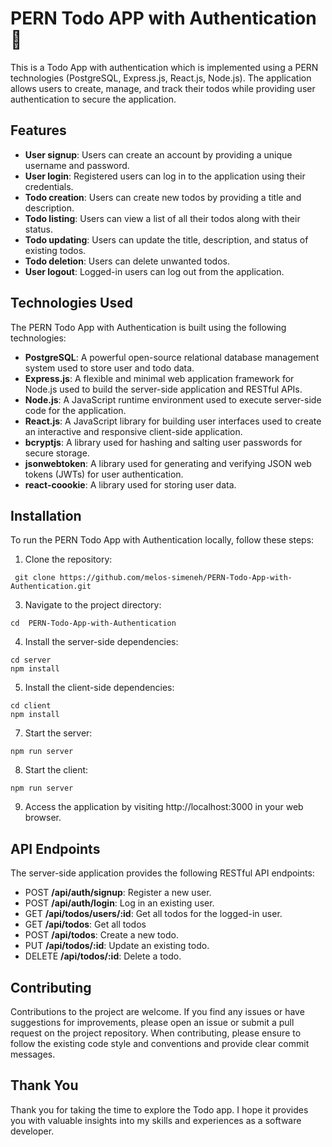 # PERN Todo APP with Authentication 🔐	

This is a Todo App with authentication which is implemented using a PERN technologies (PostgreSQL, Express.js, React.js, Node.js). The application allows users to create, manage, and track their todos while providing user authentication to secure the application.

## Features

- **User signup**: Users can create an account by providing a unique username and password.
- **User login**: Registered users can log in to the application using their credentials.
- **Todo creation**: Users can create new todos by providing a title and description.
- **Todo listing**: Users can view a list of all their todos along with their status.
- **Todo updating**: Users can update the title, description, and status of existing todos.
- **Todo deletion**: Users can delete unwanted todos.
- **User logout**: Logged-in users can log out from the application.

## Technologies Used

The PERN Todo App with Authentication is built using the following technologies:

- **PostgreSQL**: A powerful open-source relational database management system used to store user and todo data.
- **Express.js**: A flexible and minimal web application framework for Node.js used to build the server-side application and RESTful APIs.
- **Node.js**: A JavaScript runtime environment used to execute server-side code for the application.
- **React.js**: A JavaScript library for building user interfaces used to create an interactive and responsive client-side application.
- **bcryptjs**: A library used for hashing and salting user passwords for secure storage.
- **jsonwebtoken**: A library used for generating and verifying JSON web tokens (JWTs) for user authentication.
- **react-coookie**: A library used for storing user data.
  
## Installation

To run the PERN Todo App with Authentication locally, follow these steps:

1. Clone the repository:
  ```
   git clone https://github.com/melos-simeneh/PERN-Todo-App-with-Authentication.git
  ```
3. Navigate to the project directory:
  ```
cd  PERN-Todo-App-with-Authentication
  ```
4. Install the server-side dependencies:
 ```
cd server
npm install
 ```
5. Install the client-side dependencies:
  ```
cd client
npm install
  ```
7. Start the server:
 ```
npm run server
 ```
8. Start the client:
 ```
npm run server
 ```
9. Access the application by visiting http://localhost:3000 in your web browser.

## API Endpoints

The server-side application provides the following RESTful API endpoints:

- POST **/api/auth/signup**: Register a new user.
- POST **/api/auth/login**: Log in an existing user.
- GET **/api/todos/users/:id**: Get all todos for the logged-in user.
- GET **/api/todos**: Get all todos 
- POST **/api/todos**: Create a new todo.
- PUT **/api/todos/:id**: Update an existing todo.
- DELETE **/api/todos/:id**: Delete a todo.

## Contributing

Contributions to the project are welcome. If you find any issues or have suggestions for improvements, please open an issue or submit a pull request on the project repository.
When contributing, please ensure to follow the existing code style and conventions and provide clear commit messages.

## Thank You

Thank you for taking the time to explore the Todo app. I hope it provides you with valuable insights into my skills and experiences as a software developer.


